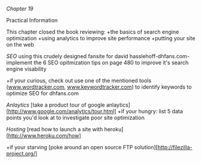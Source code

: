 *Chapter 19*

Practical Information

This chapter closed  the book reviewing:
+the basics of search engine optimization
+using analytics to improve site performance
+putting your site on the web

*SEO*
using this crudely designed fansite for david hasslehoff-dhfans.com- implement the 6 SEO opitmization tips on page 480 to improve it's search engine visability

+if your curious, check out use one of the mentioned tools (www.wordtracker.com, www.keywordtracker.com) to identify keywords to optimize SEO for dhfans.com

*Anlaytics*
[take a product tour of google anlaytics][http://www.google.com/analytics/tour.html]
+if your hungry: list 5 data points you'd look at to investigate poor site optimization

*Hosting*
[read how to launch a site with heroku][http://www.heroku.com/how]

+if your starving [poke around an open source FTP solution][http://filezilla-project.org/]
